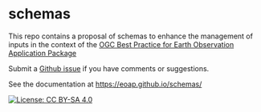 # schemas

This repo contains a proposal of schemas to enhance the management of inputs in the context of the [OGC Best Practice for Earth Observation Application Package](https://docs.ogc.org/bp/20-089r1.html)

Submit a [Github issue](https://github.com/eoap/schemas/issues) if you have comments or suggestions.

See the documentation at https://eoap.github.io/schemas/

[![License: CC BY-SA 4.0](https://img.shields.io/badge/License-CC_BY--SA_4.0-lightgrey.svg)](https://creativecommons.org/licenses/by-sa/4.0/)

